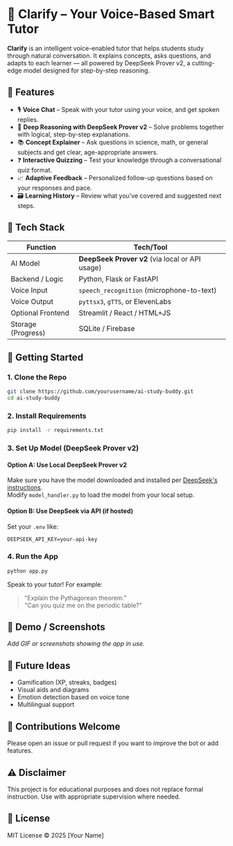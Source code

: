 
# 🧠 Clarify – Your Voice-Based Smart Tutor

**Clarify** is an intelligent voice-enabled tutor that helps students study through natural conversation. It explains concepts, asks questions, and adapts to each learner — all powered by DeepSeek Prover v2, a cutting-edge model designed for step-by-step reasoning.

## 🎯 Features

- 🎙️ **Voice Chat** – Speak with your tutor using your voice, and get spoken replies.
- 🧠 **Deep Reasoning with DeepSeek Prover v2** – Solve problems together with logical, step-by-step explanations.
- 📚 **Concept Explainer** – Ask questions in science, math, or general subjects and get clear, age-appropriate answers.
- ❓ **Interactive Quizzing** – Test your knowledge through a conversational quiz format.
- 📈 **Adaptive Feedback** – Personalized follow-up questions based on your responses and pace.
- 🗃️ **Learning History** – Review what you’ve covered and suggested next steps.

## 🧰 Tech Stack

| Function               | Tech/Tool                                        |
|------------------------|--------------------------------------------------|
| AI Model               | **DeepSeek Prover v2** (via local or API usage)  |
| Backend / Logic        | Python, Flask or FastAPI                         |
| Voice Input            | `speech_recognition` (microphone-to-text)        |
| Voice Output           | `pyttsx3`, `gTTS`, or ElevenLabs                 |
| Optional Frontend      | Streamlit / React / HTML+JS                      |
| Storage (Progress)     | SQLite / Firebase                                |

## 🚀 Getting Started

### 1. Clone the Repo
```bash
git clone https://github.com/yourusername/ai-study-buddy.git
cd ai-study-buddy
```

### 2. Install Requirements
```bash
pip install -r requirements.txt
```

### 3. Set Up Model (DeepSeek Prover v2)

#### Option A: Use Local DeepSeek Prover v2
Make sure you have the model downloaded and installed per [DeepSeek's instructions](https://github.com/deepseek-ai/DeepSeek-Prover).  
Modify `model_handler.py` to load the model from your local setup.

#### Option B: Use DeepSeek via API (if hosted)
Set your `.env` like:
```env
DEEPSEEK_API_KEY=your-api-key
```

### 4. Run the App
```bash
python app.py
```

Speak to your tutor! For example:
> "Explain the Pythagorean theorem."  
> "Can you quiz me on the periodic table?"

## 📸 Demo / Screenshots
_Add GIF or screenshots showing the app in use._

## 🧩 Future Ideas
- Gamification (XP, streaks, badges)
- Visual aids and diagrams
- Emotion detection based on voice tone
- Multilingual support

## 🤝 Contributions Welcome
Please open an issue or pull request if you want to improve the bot or add features.

## ⚠️ Disclaimer
This project is for educational purposes and does not replace formal instruction. Use with appropriate supervision where needed.

## 📄 License
MIT License © 2025 [Your Name]
